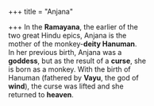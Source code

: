+++
title = "Anjana"

+++
In the **Ramayana**, the earlier of the  
two great Hindu epics, Anjana is the  
mother of the monkey-**deity Hanuman**.  
In her previous birth, Anjana was a  
**goddess**, but as the result of a **curse**, she  
is born as a monkey. With the birth of  
Hanuman (fathered by **Vayu**, the god of  
**wind**), the curse was lifted and she  
returned to **heaven**.